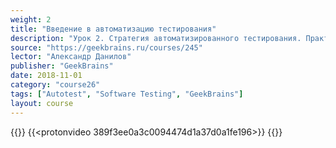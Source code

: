 ```yaml
---
weight: 2
title: "Введение в автоматизацию тестирования"
description: "Урок 2. Стратегия автоматизированного тестирования. Практическое создание тестов при помощи Autoit."
source: "https://geekbrains.ru/courses/245"
lector: "Александр Данилов"
publisher: "GeekBrains"
date: 2018-11-01
category: "course26"
tags: ["Autotest", "Software Testing", "GeekBrains"]
layout: course
---
```

{{<players>}}
    {{<protonvideo 389f3ee0a3c0094474d1a37d0a1fe196>}}
{{</players>}}

